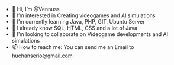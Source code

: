 - 👋 Hi, I’m @Vennuss
- 👀 I’m interested in Creating videogames and AI simulations
- 🌱 I’m currently learning Java, PHP, GIT, Ubuntu Server
- 🙌 I already know SQL, HTML, CSS and a lot of Java
- 💞️ I’m looking to collaborate on Videogame developments and AI simulations
- 📫 How to reach me: You can send me an Email to huchanserio@gmail.com

<!---
Vennuss/Vennuss is a ✨ special ✨ repository because its `README.md` (this file) appears on your GitHub profile.
You can click the Preview link to take a look at your changes.
--->
